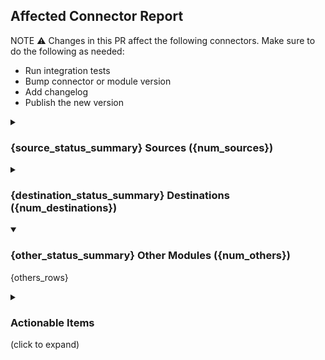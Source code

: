 <!--- this comment is for `report-connectors-dependency.yml` identification, do not remove -->

## Affected Connector Report

NOTE ⚠️ Changes in this PR affect the following connectors. Make sure to do the following as needed:
- Run integration tests
- Bump connector or module version
- Add changelog
- Publish the new version

<details {source_open}>
<summary>

### {source_status_summary} Sources ({num_sources})

</summary>

| Connector | Version | Changelog | Publish |
| --- | :---: | :---: | :---: |
{source_rows}

* See "Actionable Items" below for how to resolve warnings and errors.

</details>

<details {destination_open}>
<summary>

### {destination_status_summary} Destinations ({num_destinations})

</summary>

| Connector | Version | Changelog | Publish |
| --- | :---: | :---: | :---: |
{destination_rows}

* See "Actionable Items" below for how to resolve warnings and errors.

</details>

<details open>
<summary>

### {other_status_summary} Other Modules ({num_others})

</summary>

{others_rows}

</details>

<details>

<summary>

### Actionable Items

(click to expand)

</summary>

| Category | Status | Actionable Item |
| --- | :---: | --- |
| Version | ❌<br/>mismatch | The version of the connector is different from its normal variant. Please bump the version of the connector. |
| | ⚠<br/>doc not found | The connector does not seem to have a documentation file. This can be normal (e.g. basic connector like `source-jdbc` is not published or documented). Please double-check to make sure that it is not a bug. |
| Changelog | ⚠<br/>doc not found | The connector does not seem to have a documentation file. This can be normal (e.g. basic connector like `source-jdbc` is not published or documented). Please double-check to make sure that it is not a bug. |
| | ❌<br/>changelog missing | There is no chnagelog for the current version of the connector. If you are the author of the current version, please add a changelog. |
| Publish | ⚠<br/>not in seed | The connector is not in the [cloud](https://connectors.airbyte.com/files/registries/v0/cloud_registry.json) or [oss](https://connectors.airbyte.com/files/registries/v0/oss_registry.json) registry, so its publication status cannot be checked. This can be normal (e.g. some connectors are cloud-specific, and only listed in the cloud seed file). Please double-check to make sure that you have added a metadata.yaml file and the expected registries are enabled. |

</details>
